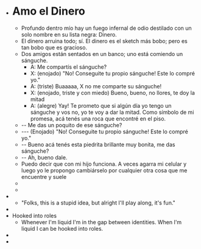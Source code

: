 - # Amo el Dinero
	- Profundo dentro mío hay un fuego infernal de odio destilado con un solo nombre en su lista negra: Dinero.
	- El dinero arruina todo; sí. El dinero es el sketch más bobo; pero es tan bobo que es gracioso.
	- Dos amigos están sentados en un banco; uno está comiendo un sánguche.
		- A: Me compartís el sánguche?
		- X: (enojado) "No! Conseguite tu propio sánguche! Este lo compré yo."
		- A: (triste) Buaaaaa, X no me comparte su sánguche!
		- X: (enojado, triste y con miedo) Bueno, bueno, no llores, te doy la mitad
		- A: (alegre) Yay! Te prometo que si algún día yo tengo un sánguche y vos no, yo te voy a dar la mitad. Como símbolo de mi promesa, acá tenés una roca que encontré en el piso.
	- -- Me das un poquito de ese sánguche?
	- --- (Enojado) "No! Conseguite tu propio sánguche! Este lo compré yo."
	- -- Bueno acá tenés esta piedrita brillante muy bonita, me das sánguche?
	- -- Ah, bueno dale.
	- Puedo decir que con mi hijo funciona. A veces agarra mi celular y luego yo le propongo cambiárselo por cualquier otra cosa que me encuentre y suele
	-
	-
-
	- "Folks, this is a stupid idea, but alright I'll play along, it's fun."
-
- Hooked into roles
	- Whenever I'm liquid I'm in the gap between identities. When I'm liquid I can be hooked into roles.
-
-